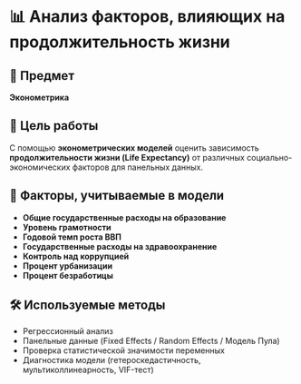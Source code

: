 # 📊 Анализ факторов, влияющих на продолжительность жизни  

## 📌 Предмет  
**Эконометрика**  

## 🎯 Цель работы  
С помощью **эконометрических моделей** оценить зависимость **продолжительности жизни (Life Expectancy)** от различных социально-экономических факторов для панельных данных.  

## 🔹 Факторы, учитываемые в модели  
- **Общие государственные расходы на образование**  
- **Уровень грамотности**
- **Годовой темп роста ВВП**  
- **Государственные расходы на здравоохранение**  
- **Контроль над коррупцией**  
- **Процент урбанизации**  
- **Процент безработицы**  

## 🛠 Используемые методы  
- Регрессионный анализ  
- Панельные данные (Fixed Effects / Random Effects / Модель Пула)  
- Проверка статистической значимости переменных  
- Диагностика модели (гетероскедастичность, мультиколлинеарность, VIF-тест)  
